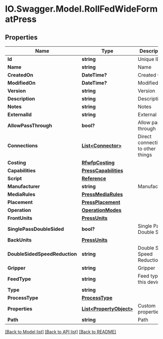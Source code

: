 # IO.Swagger.Model.RollFedWideFormatPress
## Properties

Name | Type | Description | Notes
------------ | ------------- | ------------- | -------------
**Id** | **string** | Unique ID | [optional] 
**Name** | **string** | Name | 
**CreatedOn** | **DateTime?** | Created On | [optional] 
**ModifiedOn** | **DateTime?** | Modified On | [optional] 
**Version** | **string** | Version | [optional] 
**Description** | **string** | Description | [optional] 
**Notes** | **string** | Notes | [optional] 
**ExternalId** | **string** | External ID | [optional] 
**AllowPassThrough** | **bool?** | Allow pass-through | [optional] 
**Connections** | [**List&lt;Connector&gt;**](Connector.md) | Direct connections to other things | [optional] 
**Costing** | [**RfwfpCosting**](RfwfpCosting.md) |  | 
**Capabilities** | [**PressCapabilities**](PressCapabilities.md) |  | 
**Script** | [**Reference**](Reference.md) |  | [optional] 
**Manufacturer** | **string** | Manufacturer | 
**MediaRules** | [**PressMediaRules**](PressMediaRules.md) |  | 
**Placement** | [**PressPlacement**](PressPlacement.md) |  | 
**Operation** | [**OperationModes**](OperationModes.md) |  | 
**FrontUnits** | [**PressUnits**](PressUnits.md) |  | 
**SinglePassDoubleSided** | **bool?** | Single Pass Double Sided | [optional] 
**BackUnits** | [**PressUnits**](PressUnits.md) |  | [optional] 
**DoubleSidedSpeedReduction** | **string** | Double Sided Speed Reduction | [optional] 
**Gripper** | **string** | Gripper | [optional] 
**FeedType** | **string** | Feed type of this device | 
**Type** | **string** |  | 
**ProcessType** | [**ProcessType**](ProcessType.md) |  | 
**Properties** | [**List&lt;PropertyObject&gt;**](PropertyObject.md) | Custom properties | [optional] 
**Path** | **string** | Path | [optional] 

[[Back to Model list]](../README.md#documentation-for-models) [[Back to API list]](../README.md#documentation-for-api-endpoints) [[Back to README]](../README.md)

